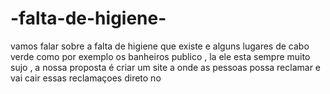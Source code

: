 # -falta-de-higiene-
vamos falar sobre a falta de higiene que existe e alguns lugares de cabo verde como por exemplo os banheiros publico , la ele esta sempre muito sujo , a nossa proposta é  criar um site a onde as pessoas possa reclamar e vai
cair essas reclamaçoes direto no 
